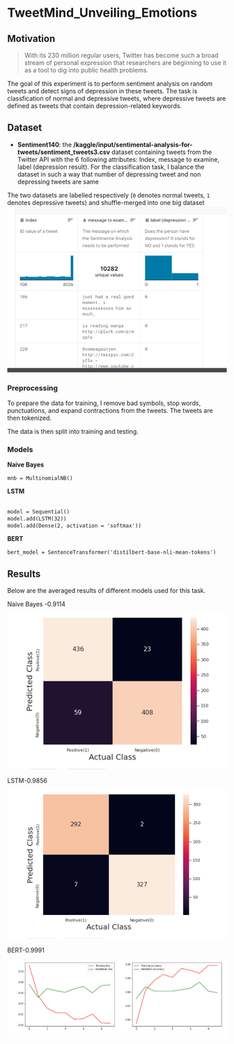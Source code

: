 # TweetMind_Unveiling_Emotions



## Motivation
> With its 230 million regular users, Twitter has become such a broad stream of personal expression that researchers are beginning to use it as a tool to dig into public health problems. 

The goal of this experiment is to perform sentiment analysis on random tweets and detect signs of depression in these tweets. The task is classfication of normal and depressive tweets, where depressive tweets are defined as tweets that contain depression-related keywords. 

## Dataset
- **Sentiment140**: the **/kaggle/input/sentimental-analysis-for-tweets/sentiment_tweets3.csv** dataset containing tweets from the Twitter API with the 6 following attributes: Index, message to examine, label (depression result). For the classification task, I balance the dataset in such a way that number of depressing tweet and non depressing tweets are same

The two datasets are labelled respectively (`0` denotes normal tweets, `1` denotes depressive tweets) and shuffle-merged into one big dataset 
![](Readme/data.png)
### Preprocessing

To prepare the data for training, I remove bad symbols, stop words, punctuations, and expand contractions from the tweets. The tweets are then tokenized. 

The data is then split into training and  testing. 


### Models

**Naive Bayes**

```
mnb = MultinomialNB()
```

**LSTM** 

```

model = Sequential()
model.add(LSTM(32))
model.add(Dense(2, activation = 'softmax'))
```
**BERT** 

```
bert_model = SentenceTransformer('distilbert-base-nli-mean-tokens')
```
## Results

Below are the averaged results of different models used for this task.

 
Naive Bayes -0.9114

![](Readme/nb.png)

LSTM-0.9856

![](Readme/lstm.png)

BERT-0.9991

![](Readme/bert.png)
